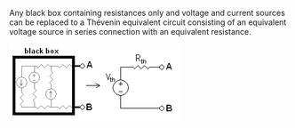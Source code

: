 Any black box containing resistances only and voltage and current sources can be replaced to a Thévenin equivalent circuit consisting of an equivalent voltage source in series connection with an equivalent resistance.

![thevenin_equivalent](/6002/thevenin_equivalent.png)